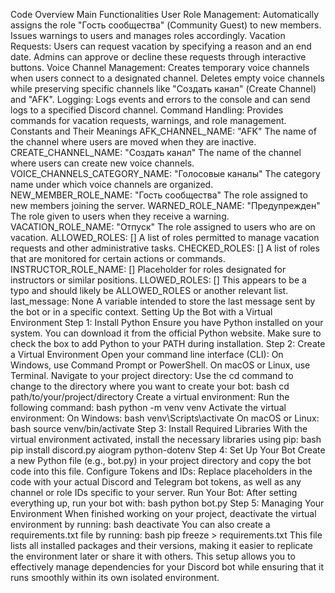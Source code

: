 Code Overview
Main Functionalities
User Role Management:
Automatically assigns the role "Гость сообщества" (Community Guest) to new members.
Issues warnings to users and manages roles accordingly.
Vacation Requests:
Users can request vacation by specifying a reason and an end date.
Admins can approve or decline these requests through interactive buttons.
Voice Channel Management:
Creates temporary voice channels when users connect to a designated channel.
Deletes empty voice channels while preserving specific channels like "Создать канал" (Create Channel) and "AFK".
Logging:
Logs events and errors to the console and can send logs to a specified Discord channel.
Command Handling:
Provides commands for vacation requests, warnings, and role management.
Constants and Their Meanings
AFK_CHANNEL_NAME: "AFK"
The name of the channel where users are moved when they are inactive.
CREATE_CHANNEL_NAME: "Создать канал"
The name of the channel where users can create new voice channels.
VOICE_CHANNELS_CATEGORY_NAME: "Голосовые каналы"
The category name under which voice channels are organized.
NEW_MEMBER_ROLE_NAME: "Гость сообщества"
The role assigned to new members joining the server.
WARNED_ROLE_NAME: "Предупрежден"
The role given to users when they receive a warning.
VACATION_ROLE_NAME: "Отпуск"
The role assigned to users who are on vacation.
ALLOWED_ROLES: []
A list of roles permitted to manage vacation requests and other administrative tasks.
CHECKED_ROLES: []
A list of roles that are monitored for certain actions or commands.
INSTRUCTOR_ROLE_NAME: []
Placeholder for roles designated for instructors or similar positions.
LLOWED_ROLES: []
This appears to be a typo and should likely be ALLOWED_ROLES or another relevant list.
last_message: None
A variable intended to store the last message sent by the bot or in a specific context.
Setting Up the Bot with a Virtual Environment
Step 1: Install Python
Ensure you have Python installed on your system. You can download it from the official Python website. Make sure to check the box to add Python to your PATH during installation.
Step 2: Create a Virtual Environment
Open your command line interface (CLI):
On Windows, use Command Prompt or PowerShell.
On macOS or Linux, use Terminal.
Navigate to your project directory:
Use the cd command to change to the directory where you want to create your bot:
bash
cd path/to/your/project/directory
Create a virtual environment:
Run the following command:
bash
python -m venv venv
Activate the virtual environment:
On Windows:
bash
venv\Scripts\activate
On macOS or Linux:
bash
source venv/bin/activate
Step 3: Install Required Libraries
With the virtual environment activated, install the necessary libraries using pip:
bash
pip install discord.py aiogram python-dotenv
Step 4: Set Up Your Bot
Create a new Python file (e.g., bot.py) in your project directory and copy the bot code into this file.
Configure Tokens and IDs:
Replace placeholders in the code with your actual Discord and Telegram bot tokens, as well as any channel or role IDs specific to your server.
Run Your Bot:
After setting everything up, run your bot with:
bash
python bot.py
Step 5: Managing Your Environment
When finished working on your project, deactivate the virtual environment by running:
bash
deactivate
You can also create a requirements.txt file by running:
bash
pip freeze > requirements.txt
This file lists all installed packages and their versions, making it easier to replicate the environment later or share it with others.
This setup allows you to effectively manage dependencies for your Discord bot while ensuring that it runs smoothly within its own isolated environment.
